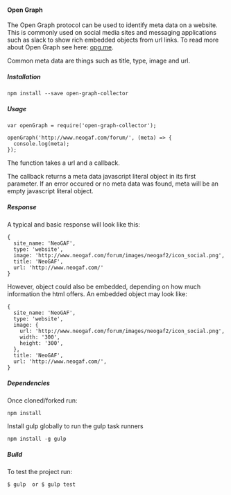 #### Open Graph

The Open Graph protocol can be used to identify meta data on a website.
This is commonly used on social media sites and messaging applications
such as slack to show rich embedded objects from url links. To read
more about Open Graph see here: [opg.me](http://ogp.me).

Common meta data are things such as title, type, image and url.

##### Installation

    npm install --save open-graph-collector

##### Usage

    var openGraph = require('open-graph-collector');

    openGraph('http://www.neogaf.com/forum/', (meta) => {
      console.log(meta);
    });

The function takes a url and a callback.

The callback returns a meta data javascript literal object in its first
parameter.  If an error occured or no meta data was found, meta will be
an empty javascript literal object.

##### Response

A typical and basic response will look like this:

    {
      site_name: 'NeoGAF',
      type: 'website',
      image: 'http://www.neogaf.com/forum/images/neogaf2/icon_social.png',
      title: 'NeoGAF',
      url: 'http://www.neogaf.com/'
    }

However, object could also be embedded, depending on how much information
the html offers.  An embedded object may look like:

    {
      site_name: 'NeoGAF',
      type: 'website',
      image: {
        url: 'http://www.neogaf.com/forum/images/neogaf2/icon_social.png',
        width: '300',
        height: '300',
      },
      title: 'NeoGAF',
      url: 'http://www.neogaf.com/',
    }

##### Dependencies

Once cloned/forked run:

    npm install

Install gulp globally to run the gulp task runners

    npm install -g gulp

##### Build

To test the project run:

    $ gulp  or $ gulp test
